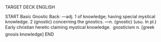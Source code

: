 TARGET DECK
ENGLISH

START
Basic
Gnostic
Back: —adj. 1 of knowledge; having special mystical knowledge. 2 (gnostic) concerning the gnostics. —n. (gnostic) (usu. In pl.) Early christian heretic claiming mystical knowledge.  gnosticism n. [greek gnosis knowledge]
END
